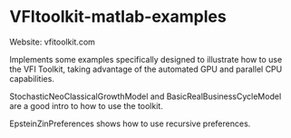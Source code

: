 # VFItoolkit-matlab-examples

Website: vfitoolkit.com

Implements some examples specifically designed to illustrate how to use the VFI Toolkit, taking advantage of the automated GPU and parallel CPU capabilities.

StochasticNeoClassicalGrowthModel and BasicRealBusinessCycleModel are a good intro to how to use the toolkit.

EpsteinZinPreferences shows how to use recursive preferences.
